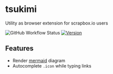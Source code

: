 # tsukimi

Utility as browser extension for scrapbox.io users

![GitHub Workflow Status](https://img.shields.io/github/actions/workflow/status/nandenjin/tsukimi/ci.yaml?style=flat-square)
[![Version](https://img.shields.io/chrome-web-store/v/cnabeodkjobnolgplpcalkkkjgjkjbad?style=flat-square)](https://chrome.google.com/webstore/detail/tsukimi/cnabeodkjobnolgplpcalkkkjgjkjbad)

## Features

- Render [mermaid](https://mermaid.js.org/) diagram
- Autocomplete `.icon` while typing links
